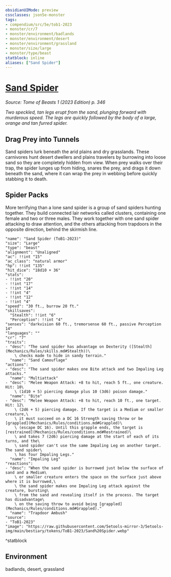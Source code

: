 ```yaml
---
obsidianUIMode: preview
cssclasses: json5e-monster
tags:
- compendium/src/5e/tob1-2023
- monster/cr/7
- monster/environment/badlands
- monster/environment/desert
- monster/environment/grassland
- monster/size/large
- monster/type/beast
statblock: inline
aliases: ["Sand Spider"]
---
```

# [Sand Spider](Mechanics\bestiary\beast/sand-spider-tob1-2023.md)
*Source: Tome of Beasts 1 (2023 Edition) p. 346*  

*Two speckled, tan legs erupt from the sand, plunging forward with murderous speed. The legs are quickly followed by the body of a large, orange and tan furred spider.*

## Drag Prey into Tunnels

Sand spiders lurk beneath the arid plains and dry grasslands. These carnivores hunt desert dwellers and plains travelers by burrowing into loose sand so they are completely hidden from view. When prey walks over their trap, the spider lunges up from hiding, snares the prey, and drags it down beneath the sand, where it can wrap the prey in webbing before quickly stabbing it to death.

## Spider Packs

More terrifying than a lone sand spider is a group of sand spiders hunting together. They build connected lair networks called clusters, containing one female and two or three males. They work together with one sand spider attacking to draw attention, and the others attacking from trapdoors in the opposite direction, behind the skirmish line.

```statblock
"name": "Sand Spider (ToB1-2023)"
"size": "Large"
"type": "beast"
"alignment": "Unaligned"
"ac": !!int "15"
"ac_class": "natural armor"
"hp": !!int "135"
"hit_dice": "18d10 + 36"
"stats":
- !!int "20"
- !!int "17"
- !!int "14"
- !!int "4"
- !!int "12"
- !!int "4"
"speed": "30 ft., burrow 20 ft."
"skillsaves":
  "Stealth": !!int "6"
  "Perception": !!int "4"
"senses": "darkvision 60 ft., tremorsense 60 ft., passive Perception 14"
"languages": ""
"cr": "7"
"traits":
- "desc": "The sand spider has advantage on Dexterity ([Stealth](Mechanics/Rules/skills.md#Stealth))\
    \ checks made to hide in sandy terrain."
  "name": "Sand Camouflage"
"actions":
- "desc": "The sand spider makes one Bite attack and two Impaling Leg attacks."
  "name": "Multiattack"
- "desc": "Melee Weapon Attack: +8 to hit, reach 5 ft., one creature. Hit: 10\
    \ (1d10 + 5) piercing damage plus 10 (3d6) poison damage."
  "name": "Bite"
- "desc": "Melee Weapon Attack: +8 to hit, reach 10 ft., one target. Hit: 12\
    \ (2d6 + 5) piercing damage. If the target is a Medium or smaller creature,\
    \ it must succeed on a DC 16 Strength saving throw or be [grappled](Mechanics/Rules/conditions.md#Grappled)\
    \ (escape DC 16). Until this grapple ends, the target is [restrained](Mechanics/Rules/conditions.md#Restrained)\
    \ and takes 7 (2d6) piercing damage at the start of each of its turns, and the\
    \ sand spider can't use the same Impaling Leg on another target. The sand spider\
    \ has four Impaling Legs."
  "name": "Impaling Leg"
"reactions":
- "desc": "When the sand spider is burrowed just below the surface of sand and a Medium\
    \ or smaller creature enters the space on the surface just above where it is burrowed,\
    \ the sand spider makes one Impaling Leg attack against the creature, bursting\
    \ from the sand and revealing itself in the process. The target has disadvantage\
    \ on the saving throw to avoid being [grappled](Mechanics/Rules/conditions.md#Grappled)."
  "name": "Trapdoor Ambush"
"source":
- "ToB1-2023"
"image": "https://raw.githubusercontent.com/5etools-mirror-3/5etools-img/main/bestiary/tokens/ToB1-2023/Sand%20Spider.webp"
```
^statblock

## Environment

badlands, desert, grassland